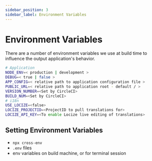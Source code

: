 ```yaml
---
sidebar_position: 3
sidebar_label: Environment Variables
---
```

# Environment Variables

There are a number of environment variables we use at build time to influence the output application's behavior.

```bash
# Application
NODE_ENV=< production | development >
DEBUG=< true | false >
APP_CONFIG=< relative path to application configuration file >
PUBLIC_URL=< relative path to application root - default / >
VERSION_NUMBER=<Set by CircleCI>
BUILD_NUM=<Set by CircleCI>
# i18n
USE_LOCIZE=<false>
LOCIZE_PROJECTID=<ProjectID to pull translations for>
LOCIZE_API_KEY=<To enable Locize live editing of translations>
```

## Setting Environment Variables

- `npx cross-env`
- `.env` files
- env variables on build machine, or for terminal session
